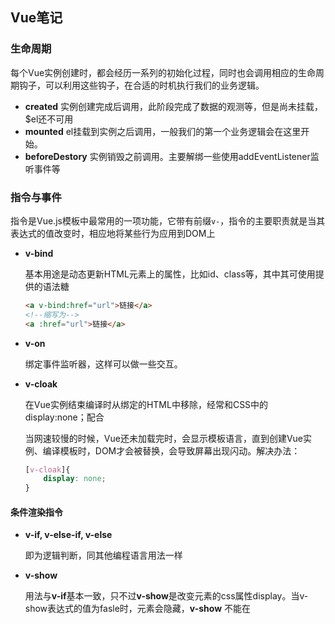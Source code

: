 ## Vue笔记



### 生命周期

每个Vue实例创建时，都会经历一系列的初始化过程，同时也会调用相应的生命周期钩子，可以利用这些钩子，在合适的时机执行我们的业务逻辑。

* **created** 实例创建完成后调用，此阶段完成了数据的观测等，但是尚未挂载，$el还不可用
* **mounted** el挂载到实例之后调用，一般我们的第一个业务逻辑会在这里开始。
* **beforeDestory** 实例销毁之前调用。主要解绑一些使用addEventListener监听事件等



### 指令与事件

指令是Vue.js模板中最常用的一项功能，它带有前缀`v-`，指令的主要职责就是当其表达式的值改变时，相应地将某些行为应用到DOM上

* **v-bind** 

  基本用途是动态更新HTML元素上的属性，比如id、class等，其中其可使用提供的语法糖

  ```html
  <a v-bind:href="url">链接</a>
  <!--缩写为-->
  <a :href="url">链接</a>
  ```

* **v-on**

  绑定事件监听器，这样可以做一些交互。

   

* **v-cloak**

  在Vue实例结束编译时从绑定的HTML中移除，经常和CSS中的display:none；配合

  当网速较慢的时候，Vue还未加载完时，会显示模板语言，直到创建Vue实例、编译模板时，DOM才会被替换，会导致屏幕出现闪动。解决办法：

  ```css
  [v-cloak]{
      display: none;
  }
  ```

#### 条件渲染指令

* **v-if, v-else-if, v-else**

  即为逻辑判断，同其他编程语言用法一样

* **v-show** 

  用法与**v-if**基本一致，只不过**v-show**是改变元素的css属性display。当v-show表达式的值为fasle时，元素会隐藏，**v-show** 不能在<template>上使用。

#### 区别对比

​	**v-if** 和**v-show** 具有类似的功能，但是**v-if** 才是真正的条件渲染，它会根据表达式适当的销毁或者重建元素及绑定的事件，若表达式false，则一开始元素/组件并不会被渲染，只有当条件第一次变为真时才开始编译。

​	**v-show** 只是简单的css属性，无论条件真与否，都会被编译。所以**v-show**适用于频繁切换条件，**v-if**适合条件不经常改变的场景。
